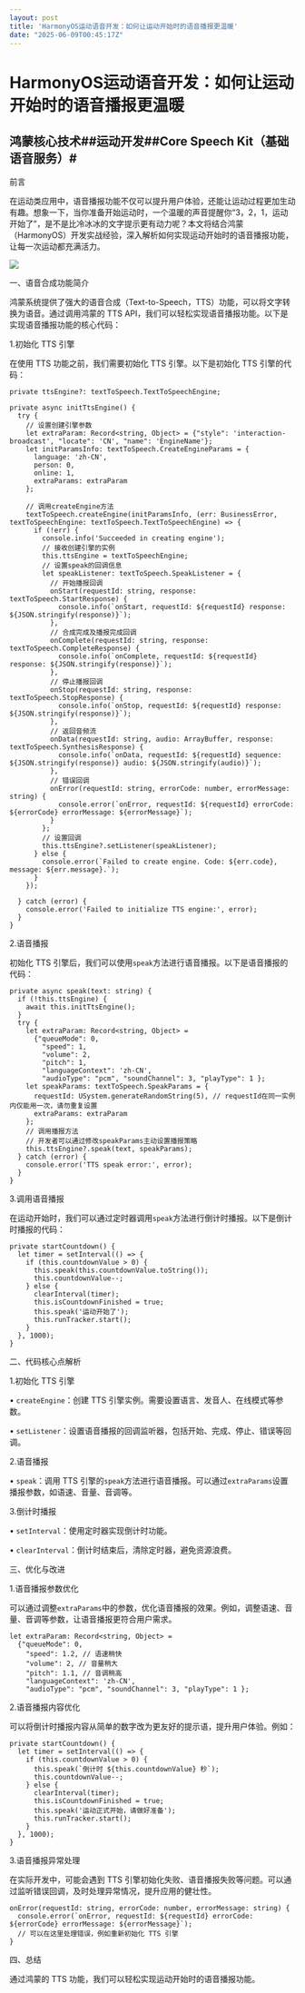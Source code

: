 ```yaml
---
layout: post
title: 'HarmonyOS运动语音开发：如何让运动开始时的语音播报更温暖'
date: "2025-06-09T00:45:17Z"
---
```

HarmonyOS运动语音开发：如何让运动开始时的语音播报更温暖
================================

鸿蒙核心技术##运动开发##Core Speech Kit（基础语音服务）#
--------------------------------------

前言

在运动类应用中，语音播报功能不仅可以提升用户体验，还能让运动过程更加生动有趣。想象一下，当你准备开始运动时，一个温暖的声音提醒你“3，2，1，运动开始了”，是不是比冷冰冰的文字提示更有动力呢？本文将结合鸿蒙（HarmonyOS）开发实战经验，深入解析如何实现运动开始时的语音播报功能，让每一次运动都充满活力。

![](https://img2024.cnblogs.com/blog/2732256/202506/2732256-20250608163539821-310697612.gif)

一、语音合成功能简介

鸿蒙系统提供了强大的语音合成（Text-to-Speech，TTS）功能，可以将文字转换为语音。通过调用鸿蒙的 TTS API，我们可以轻松实现语音播报功能。以下是实现语音播报功能的核心代码：

1.初始化 TTS 引擎

在使用 TTS 功能之前，我们需要初始化 TTS 引擎。以下是初始化 TTS 引擎的代码：

    private ttsEngine?: textToSpeech.TextToSpeechEngine;
    
    private async initTtsEngine() {
      try {
        // 设置创建引擎参数
        let extraParam: Record<string, Object> = {"style": 'interaction-broadcast', "locate": 'CN', "name": 'EngineName'};
        let initParamsInfo: textToSpeech.CreateEngineParams = {
          language: 'zh-CN',
          person: 0,
          online: 1,
          extraParams: extraParam
        };
    
        // 调用createEngine方法
        textToSpeech.createEngine(initParamsInfo, (err: BusinessError, textToSpeechEngine: textToSpeech.TextToSpeechEngine) => {
          if (!err) {
            console.info('Succeeded in creating engine');
            // 接收创建引擎的实例
            this.ttsEngine = textToSpeechEngine;
            // 设置speak的回调信息
            let speakListener: textToSpeech.SpeakListener = {
              // 开始播报回调
              onStart(requestId: string, response: textToSpeech.StartResponse) {
                console.info(`onStart, requestId: ${requestId} response: ${JSON.stringify(response)}`);
              },
              // 合成完成及播报完成回调
              onComplete(requestId: string, response: textToSpeech.CompleteResponse) {
                console.info(`onComplete, requestId: ${requestId} response: ${JSON.stringify(response)}`);
              },
              // 停止播报回调
              onStop(requestId: string, response: textToSpeech.StopResponse) {
                console.info(`onStop, requestId: ${requestId} response: ${JSON.stringify(response)}`);
              },
              // 返回音频流
              onData(requestId: string, audio: ArrayBuffer, response: textToSpeech.SynthesisResponse) {
                console.info(`onData, requestId: ${requestId} sequence: ${JSON.stringify(response)} audio: ${JSON.stringify(audio)}`);
              },
              // 错误回调
              onError(requestId: string, errorCode: number, errorMessage: string) {
                console.error(`onError, requestId: ${requestId} errorCode: ${errorCode} errorMessage: ${errorMessage}`);
              }
            };
            // 设置回调
            this.ttsEngine?.setListener(speakListener);
          } else {
            console.error(`Failed to create engine. Code: ${err.code}, message: ${err.message}.`);
          }
        });
    
      } catch (error) {
        console.error('Failed to initialize TTS engine:', error);
      }
    }
    

2.语音播报

初始化 TTS 引擎后，我们可以使用`speak`方法进行语音播报。以下是语音播报的代码：

    private async speak(text: string) {
      if (!this.ttsEngine) {
        await this.initTtsEngine();
      }
      try {
        let extraParam: Record<string, Object> =
          {"queueMode": 0,
            "speed": 1,
            "volume": 2,
            "pitch": 1,
            "languageContext": 'zh-CN',
            "audioType": "pcm", "soundChannel": 3, "playType": 1 };
        let speakParams: textToSpeech.SpeakParams = {
          requestId: USystem.generateRandomString(5), // requestId在同一实例内仅能用一次，请勿重复设置
          extraParams: extraParam
        };
        // 调用播报方法
        // 开发者可以通过修改speakParams主动设置播报策略
        this.ttsEngine?.speak(text, speakParams);
      } catch (error) {
        console.error('TTS speak error:', error);
      }
    }
    

3.调用语音播报

在运动开始时，我们可以通过定时器调用`speak`方法进行倒计时播报。以下是倒计时播报的代码：

    private startCountdown() {
      let timer = setInterval(() => {
        if (this.countdownValue > 0) {
          this.speak(this.countdownValue.toString());
          this.countdownValue--;
        } else {
          clearInterval(timer);
          this.isCountdownFinished = true;
          this.speak('运动开始了');
          this.runTracker.start();
        }
      }, 1000);
    }
    

二、代码核心点解析

1.初始化 TTS 引擎

• `createEngine`：创建 TTS 引擎实例。需要设置语言、发音人、在线模式等参数。

• `setListener`：设置语音播报的回调监听器，包括开始、完成、停止、错误等回调。

2.语音播报

• `speak`：调用 TTS 引擎的`speak`方法进行语音播报。可以通过`extraParams`设置播报参数，如语速、音量、音调等。

3.倒计时播报

• `setInterval`：使用定时器实现倒计时功能。

• `clearInterval`：倒计时结束后，清除定时器，避免资源浪费。

三、优化与改进

1.语音播报参数优化

可以通过调整`extraParams`中的参数，优化语音播报的效果。例如，调整语速、音量、音调等参数，让语音播报更符合用户需求。

    let extraParam: Record<string, Object> =
      {"queueMode": 0,
        "speed": 1.2, // 语速稍快
        "volume": 2, // 音量稍大
        "pitch": 1.1, // 音调稍高
        "languageContext": 'zh-CN',
        "audioType": "pcm", "soundChannel": 3, "playType": 1 };
    

2.语音播报内容优化

可以将倒计时播报内容从简单的数字改为更友好的提示语，提升用户体验。例如：

    private startCountdown() {
      let timer = setInterval(() => {
        if (this.countdownValue > 0) {
          this.speak(`倒计时 ${this.countdownValue} 秒`);
          this.countdownValue--;
        } else {
          clearInterval(timer);
          this.isCountdownFinished = true;
          this.speak('运动正式开始，请做好准备');
          this.runTracker.start();
        }
      }, 1000);
    }
    

3.语音播报异常处理

在实际开发中，可能会遇到 TTS 引擎初始化失败、语音播报失败等问题。可以通过监听错误回调，及时处理异常情况，提升应用的健壮性。

    onError(requestId: string, errorCode: number, errorMessage: string) {
      console.error(`onError, requestId: ${requestId} errorCode: ${errorCode} errorMessage: ${errorMessage}`);
      // 可以在这里处理错误，例如重新初始化 TTS 引擎
    }
    

四、总结

通过鸿蒙的 TTS 功能，我们可以轻松实现运动开始时的语音播报功能。